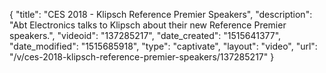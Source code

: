 {
    "title": "CES 2018 - Klipsch Reference Premier Speakers",
    "description": "Abt Electronics talks to Klipsch about their new Reference Premier speakers.",
    "videoid": "137285217",
    "date_created": "1515641377",
    "date_modified": "1515685918",
    "type": "captivate",
    "layout": "video",
    "url": "\/v\/ces-2018-klipsch-reference-premier-speakers\/137285217"
}